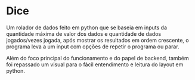 # Dice
Um rolador de dados feito em python que se baseia em inputs da quantidade máxima de valor dos dados e quantidade de dados jogados/vezes jogada, após mostrar os resultados em ordem crescente, o programa leva a um input com opções de repetir o programa ou parar.

Além do foco principal do funcionamento e do papel de backend, também foi repassado um visual para o fácil entendimento e leitura do layout em python.
 
